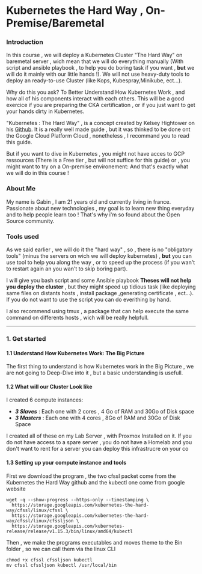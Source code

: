 # Kubernetes the Hard Way , On-Premise/Baremetal
### Introduction

In this course , we will deploy a Kubernetes Cluster "The Hard Way" on baremetal server , wich mean that we will do everything manually (With script and ansible playbook , to help you do boring task if you want , **but** we will do it mainly with our little hands !).
We will not use heavy-duty tools to deploy an ready-to-use Cluster (like Kops, Kubespray,Minikube, ect...).

Why do this you ask? To Better Understand How Kubernetes Work , and how all of his components interact with each others.
This will be a good exercice if you are preparing the CKA certification , or if you just want to get your hands dirty in Kubernetes.


"Kubernetes : The Hard Way" , is a concept created by Kelsey Hightower on his [Github](https://github.com/kelseyhightower/kubernetes-the-hard-way). It is a really well made guide , but it was thinked to be done ont the Google Cloud Platform Cloud , nonetheless , I recommand you to read this guide.

But if you want to dive in Kubernetes , you might not have acces to GCP ressources (There is a Free tier , but will not suffice for this guide) or , you might want to try on a On-premise environement: And that's exactly what we will do in this course !


### About Me

My name is Gabin , I am 21 years old and currently living in france.
Passionate about new technologies , my goal is to learn new thing everyday and to help people learn too !
That's why i'm so found about the Open Source community.


###  Tools used
As we said earlier , we will do it the "hard way" , so , there is no "obligatory tools" (minus the servers on wich we will deploy kubernetes) , **but**  you can use tool to help you along the way , or to speed up the process (if you wan't to restart again an you wan't to skip boring part).

I will give you bash script and some Ansible playbook **Theses will not help you deploy the cluster** , but they might speed up tidious task (like deploying same files on distants hosts , install package ,generating certificate , ect...). If you do not want to use the script you can do everithing by hand.

I also recommend using tmux , a package that can help execute the same command on differents hosts , wich will be really helpfull.
___
### 1. Get started

#### 1.1 Understand How Kubernetes Work: The Big Picture

The first thing to understand is how Kubernetes work in the Big Picture , we are not going to Deep-Dive into it , but a basic understanding is usefull.


#### 1.2 What will our Cluster Look like

I created 6 compute instances:
* ***3 Slaves*** : Each one with 2 cores , 4 Go of RAM and 30Go of Disk space
* ***3 Masters*** : Each one with 4 cores , 8Go of RAM and 30Go of Disk Space

I created all of these on my Lab Server , with Proxmox Installed on it.
If you do not have access to a spare server , you do not have a Homelab and you don't want to rent for a server you can deploy this infrastrucre on your co


#### 1.3 Setting up your compute instance and tools


First we download the program , the two cfssl packet come from the Kubernetes the Hard Way github
and the kubectl one come from google website
```
wget -q --show-progress --https-only --timestamping \
  https://storage.googleapis.com/kubernetes-the-hard-way/cfssl/linux/cfssl \
  https://storage.googleapis.com/kubernetes-the-hard-way/cfssl/linux/cfssljson \
  https://storage.googleapis.com/kubernetes-release/release/v1.15.3/bin/linux/amd64/kubectl
```
Then , we make the programs executables and moves theme to the Bin folder ,
so we can call them via the linux CLI
```
chmod +x cfssl cfssljson kubectl
mv cfssl cfssljson kubectl /usr/local/bin
```
